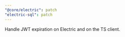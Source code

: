 ```yaml
---
"@core/electric": patch
"electric-sql": patch
---
```


Handle JWT expiration on Electric and on the TS client.
